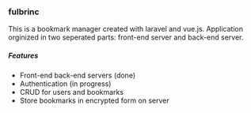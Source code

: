 ### fulbrinc

This is a bookmark manager created with laravel and vue.js.
Application orginized in two seperated parts: front-end server and back-end server.

##### Features
- Front-end back-end servers (done)
- Authentication (in progress)
- CRUD for users and bookmarks
- Store bookmarks in encrypted form on server

